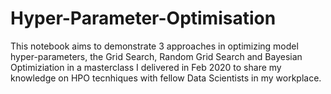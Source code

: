 # Hyper-Parameter-Optimisation
This notebook aims to demonstrate 3 approaches in optimizing model hyper-parameters, the Grid Search, Random Grid Search and Bayesian Optimiziation in a masterclass I delivered in Feb 2020 to share my knowledge on HPO tecnhiques with fellow Data Scientists in my workplace.
